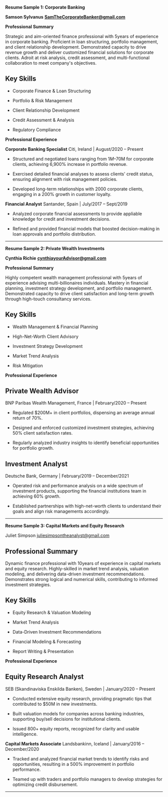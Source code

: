 

**Resume Sample 1: Corporate Banking**

**Samson Sylvanus**
**SamTheCorporateBanker@gmail.com**

**Professional Summary**

Strategic and aim-oriented finance professional with 5years of experience in corporate banking. Proficient in loan structuring, portfolio management, and client relationship development. Demonstrated capacity to drive revenue growth and deliver customized financial solutions for corporate clients. Adroit at risk analysis, credit assessment, and multi-functional collaboration to meet company's objectives.

## Key Skills

- Corporate Finance & Loan Structuring

- Portfolio & Risk Management

- Client Relationship Development

- Credit Assessment & Analysis

- Regulatory Compliance


**Professional Experience**

**Corporate Banking Specialist**
Citi, Ireland | August/2020 – Present

- Structured and negotiated loans ranging from $1M–$70M for corporate clients, achieving 6,900% increase in portfolio revenue.

- Exercised detailed financial analyses to assess clients' credit status, ensuring alignment with risk management policies.

- Developed long-term relationships with 2000 corporate clients, engaging in a 200% growth in customer loyalty.

**Financial Analyst**
Santander, Spain | July/2017 – Sept/2019

- Analyzed corporate financial assessments to provide appliable knowledge for credit and investment decisions.

- Refined and provided financial models that boosted decision-making in loan approvals and portfolio distribution.



---

**Resume Sample 2: Private Wealth Investments**

**Cynthia Richie**
**cynthiayourAdvisor@gmail.com**

**Professional Summary**

Highly competent wealth management professional with 5years of experience advising multi-billionaires individuals. 
Mastery in financial planning, investment strategy development, and portfolio management. Demonstrated capacity to drive client satisfaction and long-term growth through high-touch consultancy services.

## Key Skills

- Wealth Management & Financial Planning

- High-Net-Worth Client Advisory

- Investment Strategy Development

- Market Trend Analysis

- Risk Mitigation


**Professional Experience**

## Private Wealth Advisor
BNP Paribas Wealth Management, France | February/2020 – Present

- Regulated $200M+ in client portfolios, dispensing an average annual return of 70%.

- Designed and enforced customized investment strategies, achieving 50% client satisfaction rates.

- Regularly analyzed industry insights to identify beneficial opportunities for portfolio growth.


## Investment Analyst
Deutsche Bank, Germany | February/2019 – December/2021

- Operated risk and performance analysis on a wide spectrum of investment products, supporting the financial institutions team in achieving 60% growth.

- Established partnerships with high-net-worth clients to understand their goals and align risk managements accordingly.



---

**Resume Sample 3: Capital Markets and Equity Research**

Juliet Simpson
juliesimpsontheanalyst@gmail.com

## Professional Summary

Dynamic finance professional with 10years of experience in capital markets and equity research. Highly-skilled in market trend analysis, valuation modeling, and delivering data-driven investment recommendations. Demonstrates strong logical and numerical  skills, contributing to informed investment strategies.

## Key Skills

- Equity Research & Valuation Modeling

- Market Trend Analysis

- Data-Driven Investment Recommendations

- Financial Modeling & Forecasting

- Report Writing & Presentation


**Professional Experience**

## Equity Research Analyst
SEB (Skandinaviska Enskilda Banken), Sweden | January/2020 – Present

- Conducted extensive equity research, providing pragmatic tips that contributed to $50M in new investments.

- Built valuation models for companies across banking industries, supporting buy/sell decisions for institutional clients.

- Issued 800+ equity reports, recognized for clarity and usable intelligence.


**Capital Markets Associate**
Landsbankinn, Iceland | January/2016 – December/2020

- Tracked and analyzed financial market trends to identify risks and opportunities, resulting in a 500% improvement in portfolio performance.

- Teamed up with traders and portfolio managers to develop strategies for optimizing credit disbursement.



---


